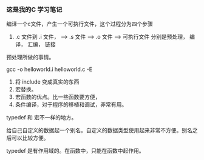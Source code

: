 ### 这是我的C 学习笔记

编译一个c文件，产生一个可执行文件，这个过程分为四个步骤
1. .c 文件到 .i 文件， --> .s 文件  --> .o 文件 --> 可执行文件
   分别是预处理， 编译， 汇编， 链接

预处理所做的事情。

gcc -o helloworld.i helloworld.c -E

1. 将 include 变成真实的东西
2. 宏替换。 
3. 宏函数的优点。比一些函数要方便，
4. 条件编译，对于程序的移植和调试，非常有用。

typedef 和 宏不一样的地方。

给自己自定义的数据起一个别名。自定义的数据类型使用起来非常不方便。别名之后可以比较方便。

typedef 是有作用域的。在函数中，只能在函数中起作用。






